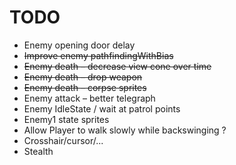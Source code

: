# TODO

* Enemy opening door delay
* ~~Improve enemy pathfindingWithBias~~
* ~~Enemy death – decrease view cone over time~~
* ~~Enemy death – drop weapon~~
* ~~Enemy death – corpse sprites~~
* Enemy attack – better telegraph
* Enemy IdleState / wait at patrol points
* Enemy1 state sprites
* Allow Player to walk slowly while backswinging ?
* Crosshair/cursor/...
* Stealth
